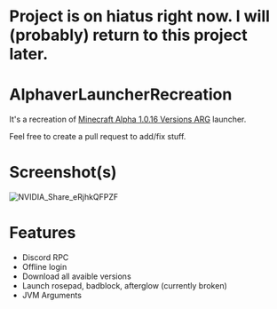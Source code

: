 # Project is on hiatus right now. I will (probably) return to this project later. 

# AlphaverLauncherRecreation
It's a recreation of [Minecraft Alpha 1.0.16 Versions ARG](https://www.youtube.com/@user-le2ev9cj8q) launcher.

Feel free to create a pull request to add/fix stuff.

# Screenshot(s)

![NVIDIA_Share_eRjhkQFPZF](https://user-images.githubusercontent.com/99086327/222897181-56bb209c-2bc7-4d39-86bd-78ef72136ebb.png)

 # Features
- Discord RPC
- Offline login
- Download all avaible versions
- Launch rosepad, badblock, afterglow (currently broken)
- JVM Arguments

